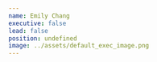 ```yaml
---
name: Emily Chang
executive: false
lead: false
position: undefined
image: ../assets/default_exec_image.png
---
```


